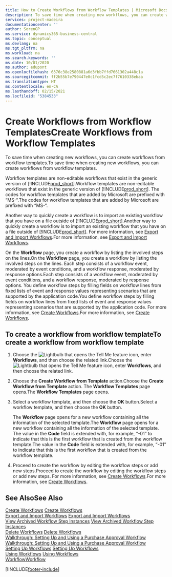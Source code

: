```yaml
---
title: How to Create Workflows from Workflow Templates | Microsoft Docs
description: To save time when creating new workflows, you can create workflows from workflow templates.
services: project-madeira
documentationcenter: ''
author: SorenGP
ms.service: dynamics365-business-central
ms.topic: conceptual
ms.devlang: na
ms.tgt_pltfrm: na
ms.workload: na
ms.search.keywords: ''
ms.date: 10/01/2020
ms.author: edupont
ms.openlocfilehash: 6376c38e2580881a6d3fbb7ffd7661302a448c1a
ms.sourcegitcommit: ff2b55b7e790447e0c1fcd5c2ec7f7610338ebaa
ms.translationtype: HT
ms.contentlocale: en-CA
ms.lasthandoff: 02/15/2021
ms.locfileid: "5384533"
---
```

# <a name="create-workflows-from-workflow-templates"></a><span data-ttu-id="228ee-103">Create Workflows from Workflow Templates</span><span class="sxs-lookup"><span data-stu-id="228ee-103">Create Workflows from Workflow Templates</span></span>
<span data-ttu-id="228ee-104">To save time when creating new workflows, you can create workflows from workflow templates.</span><span class="sxs-lookup"><span data-stu-id="228ee-104">To save time when creating new workflows, you can create workflows from workflow templates.</span></span>  

 <span data-ttu-id="228ee-105">Workflow templates are non-editable workflows that exist in the generic version of [!INCLUDE[prod_short](includes/prod_short.md)].</span><span class="sxs-lookup"><span data-stu-id="228ee-105">Workflow templates are non-editable workflows that exist in the generic version of [!INCLUDE[prod_short](includes/prod_short.md)].</span></span> <span data-ttu-id="228ee-106">The codes for workflow templates that are added by Microsoft are prefixed with “MS-“.</span><span class="sxs-lookup"><span data-stu-id="228ee-106">The codes for workflow templates that are added by Microsoft are prefixed with “MS-“.</span></span>  

 <span data-ttu-id="228ee-107">Another way to quickly create a workflow is to import an existing workflow that you have on a file outside of [!INCLUDE[prod_short](includes/prod_short.md)].</span><span class="sxs-lookup"><span data-stu-id="228ee-107">Another way to quickly create a workflow is to import an existing workflow that you have on a file outside of [!INCLUDE[prod_short](includes/prod_short.md)].</span></span> <span data-ttu-id="228ee-108">For more information, see [Export and Import Workflows](across-how-to-export-and-import-workflows.md).</span><span class="sxs-lookup"><span data-stu-id="228ee-108">For more information, see [Export and Import Workflows](across-how-to-export-and-import-workflows.md).</span></span>  

<span data-ttu-id="228ee-109">On the **Workflow** page, you create a workflow by listing the involved steps on the lines.</span><span class="sxs-lookup"><span data-stu-id="228ee-109">On the **Workflow** page, you create a workflow by listing the involved steps on the lines.</span></span> <span data-ttu-id="228ee-110">Each step consists of a workflow event, moderated by event conditions, and a workflow response, moderated by response options.</span><span class="sxs-lookup"><span data-stu-id="228ee-110">Each step consists of a workflow event, moderated by event conditions, and a workflow response, moderated by response options.</span></span> <span data-ttu-id="228ee-111">You define workflow steps by filling fields on workflow lines from fixed lists of event and response values representing scenarios that are supported by the application code.</span><span class="sxs-lookup"><span data-stu-id="228ee-111">You define workflow steps by filling fields on workflow lines from fixed lists of event and response values representing scenarios that are supported by the application code.</span></span> <span data-ttu-id="228ee-112">For more information, see [Create Workflows](across-how-to-create-workflows.md).</span><span class="sxs-lookup"><span data-stu-id="228ee-112">For more information, see [Create Workflows](across-how-to-create-workflows.md).</span></span>  

## <a name="to-create-a-workflow-from-workflow-template"></a><span data-ttu-id="228ee-113">To create a workflow from workflow template</span><span class="sxs-lookup"><span data-stu-id="228ee-113">To create a workflow from workflow template</span></span>  
1.  <span data-ttu-id="228ee-114">Choose the ![Lightbulb that opens the Tell Me feature](media/ui-search/search_small.png "Tell me what you want to do") icon, enter **Workflows**, and then choose the related link.</span><span class="sxs-lookup"><span data-stu-id="228ee-114">Choose the ![Lightbulb that opens the Tell Me feature](media/ui-search/search_small.png "Tell me what you want to do") icon, enter **Workflows**, and then choose the related link.</span></span>  
2.  <span data-ttu-id="228ee-115">Choose the **Create Workflow from Template** action.</span><span class="sxs-lookup"><span data-stu-id="228ee-115">Choose the **Create Workflow from Template** action.</span></span> <span data-ttu-id="228ee-116">The **Workflow Templates** page opens.</span><span class="sxs-lookup"><span data-stu-id="228ee-116">The **Workflow Templates** page opens.</span></span>  
3.  <span data-ttu-id="228ee-117">Select a workflow template, and then choose the **OK** button.</span><span class="sxs-lookup"><span data-stu-id="228ee-117">Select a workflow template, and then choose the **OK** button.</span></span>  

     <span data-ttu-id="228ee-118">The **Workflow** page opens for a new workflow containing all the information of the selected template.</span><span class="sxs-lookup"><span data-stu-id="228ee-118">The **Workflow** page opens for a new workflow containing all the information of the selected template.</span></span> <span data-ttu-id="228ee-119">The value in the **Code** field is extended with, for example, “-01” to indicate that this is the first workflow that is created from the workflow template.</span><span class="sxs-lookup"><span data-stu-id="228ee-119">The value in the **Code** field is extended with, for example, “-01” to indicate that this is the first workflow that is created from the workflow template.</span></span>  
4.  <span data-ttu-id="228ee-120">Proceed to create the workflow by editing the workflow steps or add new steps.</span><span class="sxs-lookup"><span data-stu-id="228ee-120">Proceed to create the workflow by editing the workflow steps or add new steps.</span></span> <span data-ttu-id="228ee-121">For more information, see [Create Workflows](across-how-to-create-workflows.md).</span><span class="sxs-lookup"><span data-stu-id="228ee-121">For more information, see [Create Workflows](across-how-to-create-workflows.md).</span></span>  

## <a name="see-also"></a><span data-ttu-id="228ee-122">See Also</span><span class="sxs-lookup"><span data-stu-id="228ee-122">See Also</span></span>  
 <span data-ttu-id="228ee-123">[Create Workflows](across-how-to-create-workflows.md) </span><span class="sxs-lookup"><span data-stu-id="228ee-123">[Create Workflows](across-how-to-create-workflows.md) </span></span>  
 <span data-ttu-id="228ee-124">[Export and Import Workflows](across-how-to-export-and-import-workflows.md) </span><span class="sxs-lookup"><span data-stu-id="228ee-124">[Export and Import Workflows](across-how-to-export-and-import-workflows.md) </span></span>  
 <span data-ttu-id="228ee-125">[View Archived Workflow Step Instances](across-how-to-view-archived-workflow-step-instances.md) </span><span class="sxs-lookup"><span data-stu-id="228ee-125">[View Archived Workflow Step Instances](across-how-to-view-archived-workflow-step-instances.md) </span></span>  
 <span data-ttu-id="228ee-126">[Delete Workflows](across-how-to-delete-workflows.md) </span><span class="sxs-lookup"><span data-stu-id="228ee-126">[Delete Workflows](across-how-to-delete-workflows.md) </span></span>  
 <span data-ttu-id="228ee-127">[Walkthrough: Setting Up and Using a Purchase Approval Workflow](walkthrough-setting-up-and-using-a-purchase-approval-workflow.md) </span><span class="sxs-lookup"><span data-stu-id="228ee-127">[Walkthrough: Setting Up and Using a Purchase Approval Workflow](walkthrough-setting-up-and-using-a-purchase-approval-workflow.md) </span></span>  
 <span data-ttu-id="228ee-128">[Setting Up Workflows](across-set-up-workflows.md) </span><span class="sxs-lookup"><span data-stu-id="228ee-128">[Setting Up Workflows](across-set-up-workflows.md) </span></span>  
 <span data-ttu-id="228ee-129">[Using Workflows](across-use-workflows.md) </span><span class="sxs-lookup"><span data-stu-id="228ee-129">[Using Workflows](across-use-workflows.md) </span></span>  
 [<span data-ttu-id="228ee-130">Workflow</span><span class="sxs-lookup"><span data-stu-id="228ee-130">Workflow</span></span>](across-workflow.md)   


[!INCLUDE[footer-include](includes/footer-banner.md)]